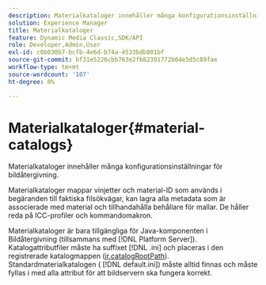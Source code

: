 ```yaml
---
description: Materialkataloger innehåller många konfigurationsinställningar för bildåtergivning.
solution: Experience Manager
title: Materialkataloger
feature: Dynamic Media Classic,SDK/API
role: Developer,Admin,User
exl-id: c0b030b7-bcfb-4e6d-b74a-4533bdb801bf
source-git-commit: bf31e5226cbb763e2fb82391772b64e5d5c89fae
workflow-type: tm+mt
source-wordcount: '107'
ht-degree: 0%

---
```


# Materialkataloger{#material-catalogs}

Materialkataloger innehåller många konfigurationsinställningar för bildåtergivning.

Materialkataloger mappar vinjetter och material-ID som används i begäranden till faktiska filsökvägar, kan lagra alla metadata som är associerade med material och tillhandahålla behållare för mallar. De håller reda på ICC-profiler och kommandomakron.

Materialkataloger är bara tillgängliga för Java-komponenten i Bildåtergivning (tillsammans med [!DNL Platform Server]). Katalogattributfiler måste ha suffixet [!DNL .ini] och placeras i den registrerade katalogmappen ([ir.catalogRootPath](../../../../../../ir-api/server-admin/image-rendering-api-ref/c-ir-server-administration/c-ir-configuration-settings-reference/c-ir-catalog-folder.md#concept-1c1d308112054bb99e3895c3fb8ca5f7)). Standardmaterialkatalogen ( [!DNL default.ini]) måste alltid finnas och måste fyllas i med alla attribut för att bildservern ska fungera korrekt.
